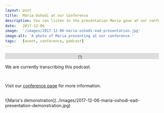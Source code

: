 ```yaml
---
layout: post
title:  Maria Oshodi at our Conference
description: You can listen to the presentation Maria gave at our conference, in our 6th podcast, titled A Brief History of Integrating Description in Theatre by Visually Impaired Artists. 
date:   2017-12-06
image:  '/images/2017-12-06-maria-oshodi-ead-presentation.jpg'
image-alt: 'A photo of Maria presenting at our conference.'
tags:   [event, conference, podcast]
---
```


<iframe title="EAD podcast 06 with Maria Oshodi." width="100%" height="20" scrolling="no" frameborder="no" src="https://w.soundcloud.com/player/?url=https%3A//api.soundcloud.com/tracks/386396861&amp;color=daa95f&amp;inverse=false&amp;auto_false=true&amp;show_user=true"></iframe>

<br>

We are currently transcribing this podcast.

<br>

Visit our [conference page](/conference-on-accessibility-in-film-television-and-interactive-media) for more information.

<br>
![Maria's demonstration](../images/2017-12-06-maria-oshodi-ead-presentation-demonstration.jpg)